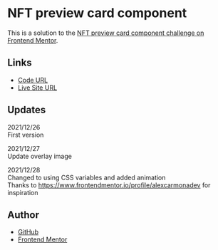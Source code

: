 # NFT preview card component

This is a solution to the [NFT preview card component challenge on Frontend Mentor](https://www.frontendmentor.io/challenges/nft-preview-card-component-SbdUL_w0U). 

## Links

- [Code URL](https://github.com/dirkVerm/frontend-exercises/tree/main/02%20CSS/01%20NFT%20preview%20card%20component/)
- [Live Site URL](https://dirkverm.github.io/frontend-exercises/02%20CSS/01%20NFT%20preview%20card%20component/)

## Updates

2021/12/26  
  First version  

2021/12/27  
  Update overlay image

2021/12/28  
  Changed to using CSS variables and added animation   
  Thanks to https://www.frontendmentor.io/profile/alexcarmonadev for inspiration


## Author

- [GitHub](https://github.com/dirkVerm)
- [Frontend Mentor](https://www.frontendmentor.io/profile/dirkVerm)
